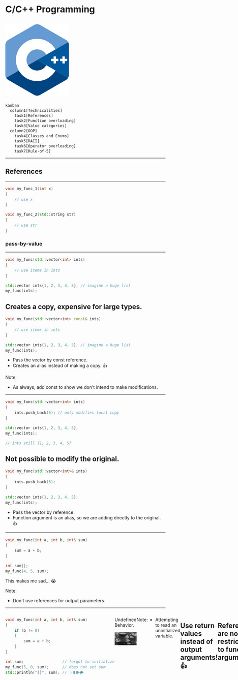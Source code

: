 # C/C++ Programming
![iso_cpp_logo](./assets/iso_cpp_logo.png)
---
```mermaid
kanban
  column1[Technicalities]
    task1[References]
    task2[Function overloading]
    task3[Value categories]
  column2[OOP]
    task4[Classes and Enums]
    task5[RAII]
    task6[Operator overloading]
    task7[Rule-of-5]
```
---
## References
---
```c++
void my_func_1(int x)
{
    // use x
}
```
```c++
void my_func_2(std::string str)
{
    // use str
}
```
### pass-by-value
---
```c++
void my_func(std::vector<int> ints)
{
    // use items in ints
}
```
```c++
std::vector ints{1, 2, 3, 4, 5}; // imagine a huge list
my_func(ints);
```
Creates a copy, expensive for large types.
---
```c++
void my_func(std::vector<int> const& ints)
{
    // use items in ints
}
```
```c++
std::vector ints{1, 2, 3, 4, 5}; // imagine a huge list
my_func(ints);
```
* Pass the vector by const reference.
* Creates an alias instead of making a copy. 👍

Note:
* As always, add const to show we don't intend to make modifications.
---
```c++
void my_func(std::vector<int> ints)
{
    ints.push_back(6); // only modifies local copy
}
```
```c++
std::vector ints{1, 2, 3, 4, 5};
my_func(ints);
```
```c++
// ints still {1, 2, 3, 4, 5}
```
Not possible to modify the original.
---
```c++
void my_func(std::vector<int>& ints)
{
    ints.push_back(6);
}
```
```c++
std::vector ints{1, 2, 3, 4, 5};
my_func(ints);
```
* Pass the vector by reference.
* Function argument is an alias, so we are adding directly to the original. 👍
---
```c++
void my_func(int a, int b, int& sum)
{
    sum = a + b;
}
```
```c++
int sum{};
my_func(4, 5, sum);
```
This makes me sad... 😭

Note:
* Don't use references for output parameters.
---
<div style="display: flex; justify-content: space-evenly;">
<div>

```c++
void my_func(int a, int b, int& sum)
{
    if (b != 0)
    {
        sum = a + b;
    }
}
```
```c++
int sum;                 // forgot to initialize
my_func(5, 0, sum);      // does not set sum
std::println("{}", sum); // 💥🐈🐕🌩
```

</div>
<div>

Undefined Behavior.

![nuke animation](./assets/nuke.gif)

</div>

Note:
* Attempting to read an uninitialized variable.
---
```c++
int my_func(int a, int b)
{
    if (b != 0)
    {
        return a + b;
    }
    return 0; // I have to return something here
}
```
```c++
auto sum = my_func(4, 5);
```
Use return values instead of output arguments! 👍
---
```c++ []
int a{5};           // define an integer a with value 5
int& b{a};          // b is an alias for a
b = 15;             // a is updated to the value 15
int const& c{b};    // c is a read-only alias for b (and a)
c = 30;             // not allowed, can't write to c
```
References are not restricted to function arguments.
---
### Best practice
---
* Use pass-by-value to pass very small objects.
* Use pass-by-const-reference to pass large objects you don't need to modify. <!-- .element: class="fragment" data-fragment-index="1" -->
* Return a result rather than modifying an object through a reference argument. <!-- .element: class="fragment" data-fragment-index="2" -->
* Use pass-by-reference only when you have to. <!-- .element: class="fragment" data-fragment-index="3" -->
---
## Classes and Enums
Create your own type.
---
TODO date example?
* date class has year, month, day
* month is enum
---
## RAII
Resource Allocation Is Initialization.
---
```c++
import std;
```
```c++
class MyType
{
public:
    MyType() { std::println("MyType::MyType()"); }
    ~MyType() { std::println("MyType::~MyType()"); }
};
```
```c++
int main()
{
    MyType my_value{};
}
```

Note:
* Constructor is called when object is created.
* Destructor is automatically called when object goes out of scope.
---
This is very useful when we are managing resources!
---
```c++
int main()
{
    auto file = open("file.txt", "r");

    // 1) do something with file
    // 2) something goes wrong, exception

    close(file); // 3) not called
}
```
---
```c++
class File
{
public:
    File(std::string name) : file_{open(name, "r")} {}
    ~File() { close(file_); }

private:
    FileHandle file_;
};
```
```c++
int main()
{
    File file{"file.txt"};

    // file automatically closed at end of scope
    // exception safe
}
```
---
## Operator overloading
---
## Value Categories
---
```mermaid
graph TD;
    A["value categories"] --> B["generalized lvalue"];
    A --> C["rvalue"];
    B --> D["lvalue"];
    B --> E["expiring value"];
    C --> E;
    C --> F["pure rvalue"];
```

Note:
* Expanded with C++11.
* Before: Only lvalues and rvalues.
* lvalue: A thing with a name.
* rvalue: Something on the right side of an equals sign.
---
### lvalues
---
```c++
int my_int{5};                  // my_int
std::array my_array{1, 2, 3};   // my_array
auto first_value = my_array[0]; // first_value, my_array[0]
```
```c++
int my_func(int a)              // my_func, a
{
    return a + 5;
}
```
```c++
class MyType
{
private:
    int my_int_{6};             // my_int_
};
```
The name of a value, function or data member.
---
```c++
class MyType
{
public:
    int& some_func()
    {
        return a_;
    }

private:
    int a_{6};
};

MyType obj{};                   // obj
auto& value = obj.some_func();  // value, obj.some_func()
```
A function call whose return type is an lvalue reference.
---
```c++
std::string my_str{"hello"};    // my_str, "hello"
```
A string literal.

Note:
* String literals are stored in the binary and are valid for the entire lifetime of the application.
---
### pure rvalues
---
```c++
int a{5};                       // 5
bool b{true};                   // true
char c{'a'};                    // 'a'
```
```c++
enum class MyEnum
{
    first,                      // first
    second                      // second
};
```
Literals (except for string literal) and enumerators.
---
```c++
class MyObject
{
public:
    int& some_func()
    {
        return this->a_;        // this
    }

private:
    int a_{6};
};
```
```c++
// Note: Don't use this explicitly.
```
The this pointer.
---
```c++
int my_func()
{
    return 5;                   // 5
}

auto a = my_func();             // my_func
```
```c++
int a{5};                       // 5
int b{6};                       // 6
auto c = a + b;                 // a + b
```
A function call whose return type is non-reference.
---
```c++
some_func(MyObject{});          // MyObject{}
std::string a{"hello"};
auto c = a + std::string{"!"};  // std::string{"!"}
```
Anonymous objects.
---
### expiring values
---
```c++
std::string my_str{"hello"};    // starts out as an lvalue
```
```c++
some_function(std::move(str));  // converted to an rvalue
```
```c++
// my_str does not exist here anymore, it expired
// we say my_str is an expiring value (xvalue)
```
A function call whose return type is an rvalue reference.

Note:
* Here we explicitly convert my_str to an rvalue.
---
```c++
class MyType
{
public:
    int my_int{5};
};
```
```c++
auto a = MyType{}.my_int;       // MyType{}.my_int
```
A member of object expression where the object is an rvalue.
---
```c++
auto a = std::array{1, 2}[1];   // std::array{1, 2, 3}[1]
```
The build-int subscript expression where the array is an rvalue.
---
![quiz image](./assets/quiz.png)
### value categories
---
```c++ []
import std;

int main()
{
    int x{5};
    some_function(std::move(x));
}
```
What is the value category of `x`?
<div style="display: flex; justify-content: space-evenly;">
    <div class="fragment semi-fade-out shrink" data-fragment-index="1">a) lvalue</div>
    <div class="fragment highlight-current-blue grow" data-fragment-index="1">b) xvalue</div>
    <div class="fragment semi-fade-out shrink" data-fragment-index="1">c) prvalue</div>
</div>

Note:
* std::move always turns its argument into an xvalue.
---
```c++ []
import std;

int main()
{
    int x{5};
    some_function(std::move(x));
}
```
What is the value category of `5`?
<div style="display: flex; justify-content: space-evenly;">
    <div class="fragment semi-fade-out shrink" data-fragment-index="1">a) lvalue</div>
    <div class="fragment semi-fade-out shrink" data-fragment-index="1">b) xvalue</div>
    <div class="fragment highlight-current-blue grow" data-fragment-index="1">c) prvalue</div>
</div>

Note:
* All non-string literals are prvalues.
---
```c++ []
import std;

int main()
{
    int x{5};
    some_function(std::move(x));
}
```
What is the value category of `some_function`?
<div style="display: flex; justify-content: space-evenly;">
    <div class="fragment highlight-current-blue grow" data-fragment-index="1">a) lvalue</div>
    <div class="fragment semi-fade-out shrink" data-fragment-index="1">b) xvalue</div>
    <div class="fragment semi-fade-out shrink" data-fragment-index="1">c) prvalue</div>
</div>

Note:
* Function names are lvalues.
---
```c++ []
void some_function(std::string&& x)
{
    // ...
}
```
What is the value category of `x`?
<div style="display: flex; justify-content: space-evenly;">
    <div class="fragment highlight-current-blue grow" data-fragment-index="1">a) lvalue</div>
    <div class="fragment semi-fade-out shrink" data-fragment-index="1">b) xvalue</div>
    <div class="fragment semi-fade-out shrink" data-fragment-index="1">c) prvalue</div>
</div>

Note:
* std::string&& is an rvalue reference to an std::string.
* But the rvalue reference itself has a name x, so it is an lvalue.
---
```c++
std::string const& some_function(std::string const& str)
{
    return str;
}
```
```c++
std::string my_str{"empty"};
auto other = some_function(my_str);
```
What is the value category of `some_function(my_str)`?
<div style="display: flex; justify-content: space-evenly;">
    <div class="fragment highlight-current-blue grow" data-fragment-index="1">a) lvalue</div>
    <div class="fragment semi-fade-out shrink" data-fragment-index="1">b) xvalue</div>
    <div class="fragment semi-fade-out shrink" data-fragment-index="1">c) prvalue</div>
</div>

Note:
* Function returns a reference to an lvalue.
---
### rvalue references
---
```c++
void my_func(std::string&& str);
void my_func(std::vector<int>&& vec);
```
`type&&` is an rvalue reference.
---
```c++
void my_func(std::vector<int>&& vec);
```
```c++
my_func(std::vector{1, 2, 3}); // OK
```
```c++
std::vector my_vec{1, 2, 3};
my_func(my_vec);               // error, no matching function
```
Only rvalues bind to rvalue references.
---
![quiz image](./assets/quiz.png)
### rvalue references and function overloading

Note:
* <https://compiler-explorer.com/z/caoPha635>
---
```c++
void my_func(std::string&& str)      { std::println("f1"); }
void my_func(std::string const& str) { std::println("f2"); }
void my_func(std::string& str)       { std::println("f3"); }
```
```c++
my_func("hello");
```
What will the program print?
<div style="display: flex; justify-content: space-evenly;">
    <div class="fragment highlight-current-blue grow" data-fragment-index="1">a) f1</div>
    <div class="fragment semi-fade-out shrink" data-fragment-index="1">b) f2</div>
    <div class="fragment semi-fade-out shrink" data-fragment-index="1">c) f3</div>
</div>

Note:
* temporary std::string is created from string literal.
---
```c++
void my_func(std::string&& str)      { std::println("f1"); }
void my_func(std::string const& str) { std::println("f2"); }
void my_func(std::string& str)       { std::println("f3"); }
```
```c++
my_func(std::string{"hello"});
```
What will the program print?
<div style="display: flex; justify-content: space-evenly;">
    <div class="fragment highlight-current-blue grow" data-fragment-index="1">a) f1</div>
    <div class="fragment semi-fade-out shrink" data-fragment-index="1">b) f2</div>
    <div class="fragment semi-fade-out shrink" data-fragment-index="1">c) f3</div>
</div>

Note:
* temporary string is created by the programmer
---
```c++
void my_func(std::string&& str)      { std::println("f1"); }
void my_func(std::string const& str) { std::println("f2"); }
void my_func(std::string& str)       { std::println("f3"); }
```
```c++
std::string const cstr{"hello"};
my_func(cstr);
```
What will the program print?
<div style="display: flex; justify-content: space-evenly;">
    <div class="fragment semi-fade-out shrink" data-fragment-index="1">a) f1</div>
    <div class="fragment highlight-current-blue grow" data-fragment-index="1">b) f2</div>
    <div class="fragment semi-fade-out shrink" data-fragment-index="1">c) f3</div>
</div>

Note:
* Only const option is const&.
---
```c++
void my_func(std::string&& str)      { std::println("f1"); }
void my_func(std::string const& str) { std::println("f2"); }
void my_func(std::string& str)       { std::println("f3"); }
```
```c++
std::string str{"hello"};
my_func(str);
```
What will the program print?
<div style="display: flex; justify-content: space-evenly;">
    <div class="fragment semi-fade-out shrink" data-fragment-index="1">a) f1</div>
    <div class="fragment semi-fade-out shrink" data-fragment-index="1">b) f2</div>
    <div class="fragment highlight-current-blue grow" data-fragment-index="1">c) f3</div>
</div>

Note:
* str is an lvalue.
* Overload resolution picks & over const&.
---
```c++
void my_func(std::string&& str)      { std::println("f1"); }
void my_func(std::string const& str) { std::println("f2"); }
void my_func(std::string& str)       { std::println("f3"); }
```
```c++
std::string str{"hello"};
my_func(std::as_const(str));
```
What will the program print?
<div style="display: flex; justify-content: space-evenly;">
    <div class="fragment semi-fade-out shrink" data-fragment-index="1">a) f1</div>
    <div class="fragment highlight-current-blue grow" data-fragment-index="1">b) f2</div>
    <div class="fragment semi-fade-out shrink" data-fragment-index="1">c) f3</div>
</div>

Note:
* Explicitly convert str to a constant.
* Only const option is const&.
---
```c++
void my_func(std::string&& str)      { std::println("f1"); }
void my_func(std::string const& str) { std::println("f2"); }
void my_func(std::string& str)       { std::println("f3"); }
```
```c++
std::string str{"hello"};
my_func(std::move(str));
```
What will the program print?
<div style="display: flex; justify-content: space-evenly;">
    <div class="fragment semi-fade-out shrink" data-fragment-index="1">a) f1</div>
    <div class="fragment semi-fade-out shrink" data-fragment-index="1">b) f2</div>
    <div class="fragment highlight-current-blue grow" data-fragment-index="1">c) f3</div>
</div>

Note:
* std::move makes str an xvalue.
---
## Rule of 5
